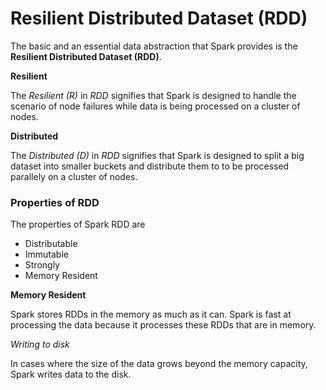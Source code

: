 # Resilient Distributed Dataset (RDD)

The basic and an essential data abstraction that Spark provides is the **Resilient Distributed Dataset (RDD)**.

**Resilient**

The *Resilient (R)* in *RDD* signifies that Spark is designed to handle the scenario of node failures while data is being processed on a cluster of nodes.

**Distributed**

The *Distributed (D)* in *RDD* signifies that Spark is designed to split a big dataset into smaller buckets and distribute them to to be processed parallely on a cluster of nodes.

### Properties of RDD

The properties of Spark RDD are

* Distributable
* Immutable
* Strongly
* Memory Resident

**Memory Resident**

Spark stores RDDs in the memory as much as it can. Spark is fast at processing the data because it processes these RDDs that are in memory.

*Writing to disk*

In cases where the size of the data grows beyond the memory capacity, Spark writes data to the disk.
